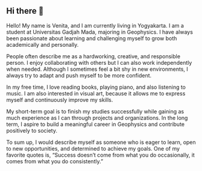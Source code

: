 ## Hi there 👋

Hello! My name is Venita, and I am currently living in Yogyakarta. I am a student at Universitas Gadjah Mada, majoring in Geophysics. I have always been passionate about learning and challenging myself to grow both academically and personally.

People often describe me as a hardworking, creative, and responsible person. I enjoy collaborating with others but I can also work independently when needed. Although I sometimes feel a bit shy in new environments, I always try to adapt and push myself to be more confident.

In my free time, I love reading books, playing piano, and also listening to music. I am also interested in visual art, because it allows me to express myself and continuously improve my skills.

My short-term goal is to finish my studies successfully while gaining as much experience as I can through projects and organizations. In the long term, I aspire to build a meaningful career in Geophysics and contribute positively to society.

To sum up, I would describe myself as someone who is eager to learn, open to new opportunities, and determined to achieve my goals. One of my favorite quotes is, “Success doesn’t come from what you do occasionally, it comes from what you do consistently.”
